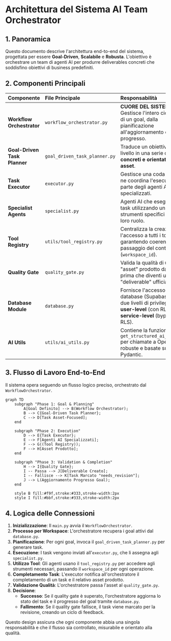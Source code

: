 
# Architettura del Sistema AI Team Orchestrator

## 1. Panoramica

Questo documento descrive l'architettura end-to-end del sistema, progettata per essere **Goal-Driven**, **Scalabile** e **Robusta**. L'obiettivo è orchestrare un team di agenti AI per produrre deliverables concreti che soddisfino obiettivi di business predefiniti.

## 2. Componenti Principali

| Componente | File Principale | Responsabilità |
| :--- | :--- | :--- |
| **Workflow Orchestrator** | `workflow_orchestrator.py` | **CUORE DEL SISTEMA.** Gestisce l'intero ciclo di vita di un goal, dalla pianificazione all'aggiornamento del progresso. |
| **Goal-Driven Task Planner**| `goal_driven_task_planner.py` | Traduce un obiettivo di alto livello in una serie di **task concreti e orientati agli asset**. |
| **Task Executor** | `executor.py` | Gestisce una coda di task e ne coordina l'esecuzione da parte degli agenti AI specializzati. |
| **Specialist Agents** | `specialist.py` | Agenti AI che eseguono i task utilizzando un set di strumenti specifici per il loro ruolo. |
| **Tool Registry** | `utils/tool_registry.py` | Centralizza la creazione e l'accesso a tutti i tool, garantendo coerenza e passaggio del contesto (`workspace_id`). |
| **Quality Gate** | `quality_gate.py` | Valida la qualità di un "asset" prodotto da un task prima che diventi un "deliverable" ufficiale. |
| **Database Module** | `database.py` | Fornisce l'accesso al database (Supabase) con due livelli di privilegio: **user-level** (con RLS) e **service-level** (bypass RLS). |
| **AI Utils** | `utils/ai_utils.py` | Contiene la funzione `get_structured_ai_response` per chiamate a OpenAI robuste e basate su Pydantic. |

## 3. Flusso di Lavoro End-to-End

Il sistema opera seguendo un flusso logico preciso, orchestrato dal `WorkflowOrchestrator`.

```mermaid
graph TD
    subgraph "Phase 1: Goal & Planning"
        A[Goal Definito] --> B(Workflow Orchestrator);
        B --> C{Goal-Driven Task Planner};
        C --> D[Task Asset-Focused];
    end

    subgraph "Phase 2: Execution"
        D --> E{Task Executor};
        E --> F[Agenti AI Specializzati];
        F --> G((Tool Registry));
        F --> H[Asset Prodotto];
    end

    subgraph "Phase 3: Validation & Completion"
        H --> I{Quality Gate};
        I -- Passa --> J[Deliverable Creato];
        I -- Fallisce --> K[Task Marcato "needs_revision"];
        J --> L(Aggiornamento Progresso Goal);
    end

    style B fill:#f9f,stroke:#333,stroke-width:2px
    style I fill:#bbf,stroke:#333,stroke-width:2px
```

## 4. Logica delle Connessioni

1.  **Inizializzazione**: Il `main.py` avvia il `WorkflowOrchestrator`.
2.  **Processo per Workspace**: L'orchestratore recupera i goal attivi dal `database.py`.
3.  **Pianificazione**: Per ogni goal, invoca il `goal_driven_task_planner.py` per generare task.
4.  **Esecuzione**: I task vengono inviati all'`executor.py`, che li assegna agli `specialist.py`.
5.  **Utilizzo Tool**: Gli agenti usano il `tool_registry.py` per accedere agli strumenti necessari, passando il `workspace_id` per ogni operazione.
6.  **Completamento Task**: L'executor notifica all'orchestratore il completamento di un task e il relativo asset prodotto.
7.  **Validazione Qualità**: L'orchestratore passa l'asset al `quality_gate.py`.
8.  **Decisione**:
    *   **Successo**: Se il quality gate è superato, l'orchestratore aggiorna lo stato del task e il progresso del goal tramite `database.py`.
    *   **Fallimento**: Se il quality gate fallisce, il task viene marcato per la revisione, creando un ciclo di feedback.

Questo design assicura che ogni componente abbia una singola responsabilità e che il flusso sia controllato, misurabile e orientato alla qualità.
